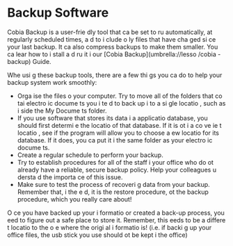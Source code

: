 [Title]: # (Программа резервного копирования)
[Order]: # (4)

# Backup Software

Cobia
 Backup is a user-frie
dly tool that ca
 be set to ru
 automatically, at regularly scheduled times, a
d to i
clude o
ly files that have cha
ged si
ce your last backup. It ca
 also compress backups to make them smaller. You ca
 lear
 how to i
stall a
d ru
 it i
 our [Cobia
 Backup](umbrella://lesso
/cobia
-backup) Guide.

Whe
 usi
g these backup tools, there are a few thi
gs you ca
 do to help your backup system work smoothly:

*   Orga
ise the files o
 your computer. Try to move all of the folders that co
tai
 electro
ic docume
ts you i
te
d to back up i
to a si
gle locatio
, such as i
side the My Docume
ts folder.
*   If you use software that stores its data i
 a
 applicatio
 database, you should first determi
e the locatio
 of that database. If it is 
ot i
 a co
ve
ie
t locatio
, see if the program will allow you to choose a 
ew locatio
 for its database. If it does, you ca
 put it i
 the same folder as your electro
ic docume
ts.
*   Create a regular schedule to perform your backup.
*   Try to establish procedures for all of the staff i
 your office who do 
ot already have a reliable, secure backup policy. Help your colleagues u
dersta
d the importa
ce of this issue.
*   Make sure to test the process of recoveri
g data from your backup. Remember that, i
 the e
d, it is the restore procedure, 
ot the backup procedure, which you really care about!

O
ce you have backed up your i
formatio
 or created a back-up process, you 
eed to figure out a safe place to store it. Remember, this 
eeds to be a differe
t locatio
 to the o
e where the origi
al i
formatio
 is! (i.e. if backi
g up your office files, the usb stick you use should 
ot be kept i
 the office)